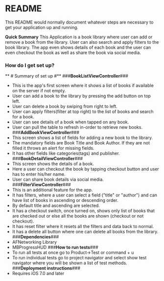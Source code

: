 # README #

This README would normally document whatever steps are necessary to get your application up and running.

**Quick Summary**
This Application is a book library where user can add or remove a book from the library. User can also search and apply filters to the book library. The app even shows details of each book and the user can even checkout the book as well as share the book via social media. 

### How do I get set up? ###
** # Summary of set up #**
###**BookListViewController**###
* This is the app's first screen where it shows a list of books if available on the server if not empty.
* User can add a book to the library by pressing the add button on top left.
* User can delete a book by swiping from right to left.
* User can apply filters(filter at top right) to the list of books and search for a book.
* User can see details of a book when tapped on any book.
* User can pull the table to refresh in-order to retrieve new books.
###**AddBookViewController**###
* This screen shows a list of fields for adding a new book to the library.
* The mandatory fields are Book Title and Book Author. If they are not filled it throws an alert for missing fields.
* It has other fields like categories(tags) and publisher.
###**BookDetailViewController**###
* This screen shows the details of a book.
* Here a user can checkout the book by tapping checkout button and user has to enter his/her name.
* User can share book details via social media.
###**FilterViewController**###
* This is an additional feature for the app.
* It has filters, where a user can select a field ("title" or "author") and can have list of books in ascending or descending order.
* By default title and ascending are selected.
* It has a checkout switch, once turned on, shows only list of books that are checked out or else all the books are shown (checkout or not checkout).
* It has reset filter where it resets all the filters and data back to normal.
* It has a delete all button where one can delete all books from the library. 
###**Dependencies**###
* AFNetworking Library
* MBProgressHUD
###**How to run tests**###
* To run all tests at once go to Product->Test or command + u
* To run individual tests go to project navigator and select show test navigator where you will be shown a list of test methods. 
###**Deployment instructions**###
* Requires iOS 7.0 and later